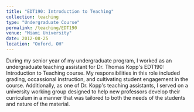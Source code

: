 ```yaml
---
title: "EDT190: Introduction to Teaching"
collection: teaching
type: "Undergraduate Course"
permalink: /teaching/EDT190
venue: "Miami University"
date: 2012-08-25
location: "Oxford, OH"
---
```


During my senior year of my undergraduate program, I worked as an undergraduate teaching assistant for Dr. Thomas Kopp's EDT190: Introduction to Teaching course.  My responsibilities in this role included grading, occassional instruction, and cultivating student engagement in the course.  Additionally, as one of Dr. Kopp's teaching assistants, I served on a university working group designed to help new professors develop their curriculum in a manner that was tailored to both the needs of the students and nature of the material.
